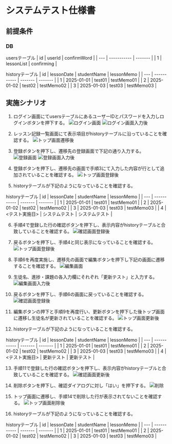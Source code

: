 # システムテスト仕様書
## 前提条件
### DB
usersテーブル
| id | userId | confirmWord |
| --- | ----------- | ------- |
| 1 | lessonList | confirming |

historyテーブル
| id | lessonDate | studentName | lessonMemo |
| --- | ----------- | ------- | ------- |
| 1	| 2025-01-01 | test01 | testMemo01 |
| 2 | 2025-01-02 | test02 | testMemo02 |
| 3	| 2025-01-03 | test03 | testMemo03 |

## 実施シナリオ
1. ログイン画面にてusersテーブルにあるユーザーIDとパスワードを入力しログインボタンを押下する。
![ログイン画面](../system-test/images/scenario/login.png)
![ログイン画面入力後](../system-test/images/scenario/login-filled.png)

2. レッスン記録一覧画面にて表示項目がhistoryテーブルに沿っていることを確認する。
![トップ画面遷移後](../system-test/images/scenario/top-opened.png)

3. 登録ボタンを押下し、遷移先の登録画面で下記の通り入力する。
![登録画面](../system-test/images/scenario/register.png)
![登録画面入力後](../system-test/images/scenario/register-filled.png)

4. 登録ボタンを押下し、遷移先の画面で手順3にて入力した内容が行として追加されていることを確認する。
![トップ画面登録後](../system-test/images/scenario/top-registered.png)

5. historyテーブルが下記のようになっていることを確認する。

historyテーブル
| id | lessonDate | studentName | lessonMemo |
| --- | ----------- | ------- | ------- |
| 1	| 2025-01-01 | test01 | testMemo01 |
| 2 | 2025-01-02 | test02 | testMemo02 |
| 3	| 2025-01-03 | test03 | testMemo03 |
| 4	| <テスト実施日> | システムテスト | システムテスト |

6. 手順4で登録した行の確認ボタンを押下し、表示内容がhistoryテーブルと合致していることを確認する。
![確認画面登録後](../system-test/images/scenario/read.png)

7. 戻るボタンを押下し、手順4と同じ表示になっていることを確認する。
![トップ画面登録後](../system-test/images/scenario/top-registered.png)

8. 手順6を再度実施し、遷移先の画面で編集ボタンを押下し下記の画面に遷移することを確認する。
![編集画面](../system-test/images/scenario/edit.png)

9. 生徒名、進捗・課題の各入力欄にそれぞれ「更新テスト」と入力する。
![編集画面入力後](../system-test/images/scenario/edit-filled.png)

10. 戻るボタンを押下し、手順6の画面に戻っていることを確認する。
![確認画面登録後](../system-test/images/scenario/read.png)

11. 編集ボタンの押下と手順9を再度行い、更新ボタンを押下した後トップ画面に遷移し生徒名が更新されていることを確認する。
![トップ画面更新後](../system-test/images/scenario/top-editted.png)

12. historyテーブルが下記のようになっていることを確認する。

historyテーブル
| id | lessonDate | studentName | lessonMemo |
| --- | ----------- | ------- | ------- |
| 1	| 2025-01-01 | test01 | testMemo01 |
| 2 | 2025-01-02 | test02 | testMemo02 |
| 3	| 2025-01-03 | test03 | testMemo03 |
| 4	| <テスト実施日> | 更新テスト | 更新テスト |

13. 手順11で登録した行の確認ボタンを押下し、表示内容がhistoryテーブルと合致していることを確認する。
![確認画面更新後](../system-test/images/scenario/read-editted.png)

14. 削除ボタンを押下し、確認ダイアログに対し「はい」を押下する。
![削除](../system-test/images/scenario/delete.png)

15. トップ画面に遷移し、手順14で削除した行が表示されてないことを確認する。
![トップ画面削除後](../system-test/images/scenario/top-deleted.png)

16. historyテーブルが下記のようになっていることを確認する。

historyテーブル
| id | lessonDate | studentName | lessonMemo |
| --- | ----------- | ------- | ------- |
| 1	| 2025-01-01 | test01 | testMemo01 |
| 2 | 2025-01-02 | test02 | testMemo02 |
| 3	| 2025-01-03 | test03 | testMemo03 |